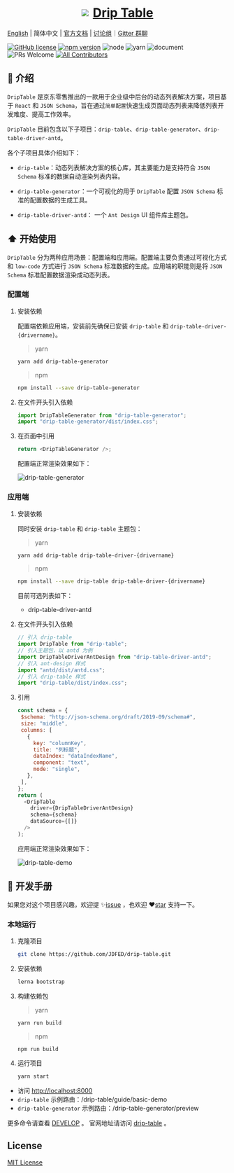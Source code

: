<a href='http://drip-table.jd.com/'>
  <h1 style="display: flex; align-items: center; justify-content: center">
    <img src='https://storage.360buyimg.com/imgtools/7e0e546a96-d962c880-f9a2-11eb-bf08-d585041b7c80.svg'/>
    <span style="margin-left: 10px">Drip Table</span>
  </h1>
</a>

[English](./README.md) | 简体中文 | [官方文档](http://drip-table.jd.com/) | [讨论组](https://github.com/JDFED/drip-table/discussions)｜[Gitter 群聊](https://gitter.im/drip-table/community)

<!-- ALL-CONTRIBUTORS-BADGE:START - Do not remove or modify this section -->

[contributors]: https://img.shields.io/badge/all_contributors-2-orange.svg?style=flat-square "Number of contributors on All-Contributors"

<!-- ALL-CONTRIBUTORS-BADGE:END -->

[![GitHub license](https://img.shields.io/badge/license-MIT-blue.svg)](./LICENSE)
[![npm version](https://img.shields.io/npm/v/drip-table.svg?style=flat)](https://www.npmjs.com/package/drip-table)
![node](https://img.shields.io/badge/node-%3E%3D13.14.0-blue.svg)
![yarn](https://img.shields.io/badge/yarn-%3E%3D1.0.0-blue.svg)
![document](https://img.shields.io/badge/documentation-yes-brightgreen.svg)
![PRs Welcome](https://img.shields.io/badge/PRs-welcome-brightgreen.svg)
[![All Contributors][contributors]](./CONTRIBUTORS.md)

## 📖 介绍

`DripTable` 是京东零售推出的一款用于企业级中后台的动态列表解决方案，项目基于 `React` 和 `JSON Schema`，旨在通过`简单配置`快速生成页面动态列表来降低列表开发难度、提高工作效率。

`DripTable` 目前包含以下子项目：`drip-table`、`drip-table-generator`、`drip-table-driver-antd`。

各个子项目具体介绍如下：

- `drip-table`：动态列表解决方案的核心库，其主要能力是支持符合 `JSON Schema` 标准的数据自动渲染列表内容。

- `drip-table-generator`：一个可视化的用于 `DripTable` 配置 `JSON Schema` 标准的配置数据的生成工具。

- `drip-table-driver-antd`： 一个 `Ant Design` UI 组件库主题包。

## ⬆️ 开始使用

`DripTable` 分为两种应用场景：配置端和应用端。配置端主要负责通过可视化方式和 `low-code` 方式进行 `JSON Schema` 标准数据的生成。应用端的职能则是将 `JSON Schema` 标准配置数据渲染成动态列表。

### 配置端

1. 安装依赖

   配置端依赖应用端，安装前先确保已安装 `drip-table` 和 `drip-table-driver-{drivername}`。

   > yarn

   ```sh
   yarn add drip-table-generator
   ```

   > npm

   ```sh
   npm install --save drip-table-generator
   ```

2. 在文件开头引入依赖

   ```js
   import DripTableGenerator from "drip-table-generator";
   import "drip-table-generator/dist/index.css";
   ```

3. 在页面中引用

   ```js
   return <DripTableGenerator />;
   ```

   配置端正常渲染效果如下：

   ![drip-table-generator](https://img10.360buyimg.com/imagetools/jfs/t1/209919/9/12490/4540144/61b71921Ee35a9a3c/e2f7167fef822f17.gif)

### 应用端

1. 安装依赖

   同时安装 `drip-table` 和 `drip-table` 主题包：

   > yarn

   ```sh
   yarn add drip-table drip-table-driver-{drivername}
   ```

   > npm

   ```sh
   npm install --save drip-table drip-table-driver-{drivername}
   ```

   目前可选列表如下：

   - drip-table-driver-antd

2. 在文件开头引入依赖

   ```js
   // 引入 drip-table
   import DripTable from "drip-table";
   // 引入主题包，以 antd 为例
   import DripTableDriverAntDesign from "drip-table-driver-antd";
   // 引入 ant-design 样式
   import "antd/dist/antd.css";
   // 引入 drip-table 样式
   import "drip-table/dist/index.css";
   ```

3. 引用

   ```js
   const schema = {
    $schema: "http://json-schema.org/draft/2019-09/schema#",
    size: "middle",
    columns: [
      {
        key: "columnKey",
        title: "列标题",
        dataIndex: "dataIndexName",
        component: "text",
        mode: "single",
      },
    ],
   };
   return (
     <DripTable
       driver={DripTableDriverAntDesign}
       schema={schema}
       dataSource={[]}
     />
   );
   ```

   应用端正常渲染效果如下：

   ![drip-table-demo](https://img13.360buyimg.com/imagetools/jfs/t1/217000/18/7528/191045/61b6d9ebE1c96d83b/a63b8edce7757bd8.png)

## 🤝 开发手册

如果您对这个项目感兴趣，欢迎提 ✨[issue](https://github.com/JDFED/drip-table/issues) ，也欢迎 ❤️[star](https://github.com/JDFED/drip-table) 支持一下。

### 本地运行

1. 克隆项目

   ```sh
   git clone https://github.com/JDFED/drip-table.git
   ```

2. 安装依赖

   ```sh
   lerna bootstrap
   ```

3. 构建依赖包

   > yarn

   ```sh
   yarn run build
   ```

   > npm

   ```sh
   npm run build
   ```

4. 运行项目

   ```sh
   yarn start
   ```

- 访问 <http://localhost:8000>
- `drip-table` 示例路由：/drip-table/guide/basic-demo
- `drip-table-generator` 示例路由：/drip-table-generator/preview

更多命令请查看 [DEVELOP](./DEVELOP.zh-CN.md) 。
官网地址请访问 [drip-table](http://drip-table.jd.com/) 。

## License

[MIT License](./LICENSE)
